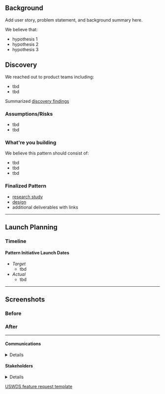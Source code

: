 ## Background
Add user story, problem statement, and background summary here. 

We believe that:
- hypothesis 1
- hypothesis 2
- hypothesis 3


## Discovery

We reached out to product teams including:
- tbd
- tbd

Summarized [discovery findings](#)

### Assumptions/Risks
- tbd
- tbd

 
### What're you building

We believe this pattern should consist of:
- tbd
- tbd
- tbd

### Finalized Pattern

- [research study](#) 
- [design](#)
- additional deliverables with links

--- 

## Launch Planning

### Timeline 

#### Pattern Initiative Launch Dates
- *Target*
  - tbd
- *Actual* 
  - tbd

---
   
## Screenshots

### Before

### After

---

#### Communications
<details>

- Team Name: Data Visualization Patterns
- GitHub Label(s): `data-viz-patterns` 
- Slack channel: clinical-design-system-public
- Product POCs: Amanda Klausmeier (VA Product Owner), Ann Laidlaw (Coforma Product Manager)

</details>


#### Stakeholders
<details>
  
- Office/Department(s): Clinical Decision Support Collaborative, VA Design System, USDS/USWDS
- Contacts: Peter Koutsovitis and Shane Elliot (CDSC Product owners), Matt Dingee (VADS), Kevin Hoffman (VADS), Dan Williams (USWDS) 
</details>


[USWDS feature request template](https://github.com/uswds/uswds/issues/new?template=feature_request.yaml)
